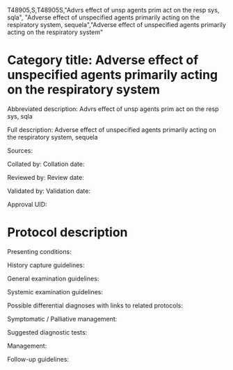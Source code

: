 T48905,S,T48905S,"Advrs effect of unsp agents prim act on the resp sys, sqla", "Adverse effect of unspecified agents primarily acting on the respiratory system, sequela","Adverse effect of unspecified agents primarily acting on the respiratory system"
# Category title: Adverse effect of unspecified agents primarily acting on the respiratory system

Abbreviated description: Advrs effect of unsp agents prim act on the resp sys, sqla

Full description: Adverse effect of unspecified agents primarily acting on the respiratory system, sequela

Sources:

Collated by:
Collation date:

Reviewed by:
Review date:

Validated by:
Validation date:

Approval UID:

# Protocol description

Presenting conditions:

History capture guidelines:

General examination guidelines:

Systemic examination guidelines:

Possible differential diagnoses with links to related protocols:

Symptomatic / Palliative management:

Suggested diagnostic tests:

Management:

Follow-up guidelines:
